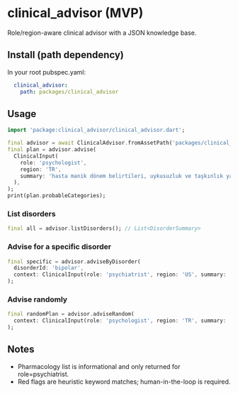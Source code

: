 # clinical_advisor (MVP)

Role/region-aware clinical advisor with a JSON knowledge base.

## Install (path dependency)

In your root pubspec.yaml:

```yaml
  clinical_advisor:
    path: packages/clinical_advisor
```

## Usage

```dart
import 'package:clinical_advisor/clinical_advisor.dart';

final advisor = await ClinicalAdvisor.fromAssetPath('packages/clinical_advisor/lib/src/kb/disorders_min.json');
final plan = advisor.advise(
  ClinicalInput(
    role: 'psychologist',
    region: 'TR',
    summary: 'hasta manik dönem belirtileri, uykusuzluk ve taşkınlık yaşıyor',
  ),
);
print(plan.probableCategories);
```

### List disorders
```dart
final all = advisor.listDisorders(); // List<DisorderSummary>
```

### Advise for a specific disorder
```dart
final specific = advisor.adviseByDisorder(
  disorderId: 'bipolar',
  context: ClinicalInput(role: 'psychiatrist', region: 'US', summary: ''),
);
```

### Advise randomly
```dart
final randomPlan = advisor.adviseRandom(
  context: ClinicalInput(role: 'psychologist', region: 'TR', summary: ''),
);
```

## Notes
- Pharmacology list is informational and only returned for role=psychiatrist.
- Red flags are heuristic keyword matches; human-in-the-loop is required.

